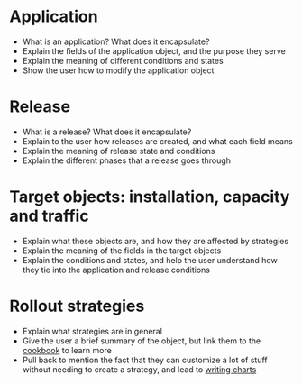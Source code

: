 # Application

- What is an application? What does it encapsulate?
- Explain the fields of the application object, and the purpose they serve
- Explain the meaning of different conditions and states
- Show the user how to modify the application object

# Release

- What is a release? What does it encapsulate?
- Explain to the user how releases are created, and what each field means
- Explain the meaning of release state and conditions
- Explain the different phases that a release goes through

# Target objects: installation, capacity and traffic

- Explain what these objects are, and how they are affected by strategies
- Explain the meaning of the fields in the target objects
- Explain the conditions and states, and help the user understand how they tie into the application and release conditions

# Rollout strategies

- Explain what strategies are in general
- Give the user a brief summary of the object, but link them to the [cookbook][] to learn more
- Pull back to mention the fact that they can customize a lot of stuff without needing to create a strategy, and lead to [writing charts][]

[cookbook]: cookbook.md
[writing charts]: writing_charts.md
